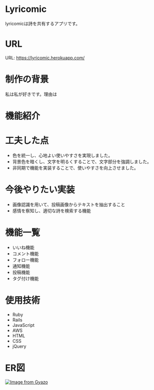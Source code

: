 # Lyricomic
lyricomicは詩を共有するアプリです。


# URL
URL: https://lyricomic.herokuapp.com/


# 制作の背景
私は私が好きです。理由は



# 機能紹介


# 工夫した点
- 色を統一し、心地よい使いやすさを実現しました。
- 背景色を暗くし、文字を明るくすることで、文字部分を強調しました。
- 非同期で機能を実装することで、使いやすさを向上させました。

# 今後やりたい実装
- 画像認識を用いて、投稿画像からテキストを抽出すること
- 感情を察知し、適切な詩を検索する機能

# 機能一覧
- いいね機能
- コメント機能
- フォロー機能
- 通知機能
- 投稿機能
- タグ付け機能

# 使用技術
- Ruby
- Rails
- JavaScript
- AWS
- HTML
- CSS
- jQuery

# ER図
[![Image from Gyazo](https://i.gyazo.com/7c51a6cd5a8febd21141e3d4fc5c43b5.png)](https://gyazo.com/7c51a6cd5a8febd21141e3d4fc5c43b5)
